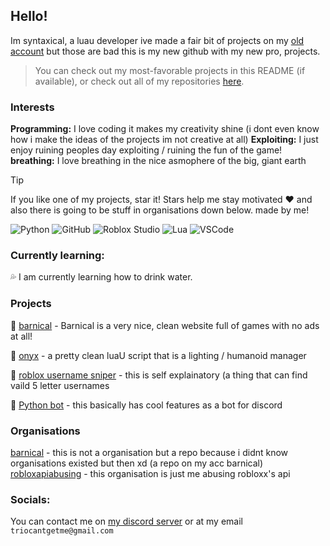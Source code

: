 ## Hello!

Im syntaxical, a luau developer ive made a fair bit of projects on my [old account](github.com/tropxzz) but those are bad this is my new github with my new pro, projects.
> You can check out my most-favorable projects in this README (if available), or check out all of my repositories [here](https://github.com/xxpwnxxx420lord?tab=repositories).

### Interests
**Programming:** I love coding it makes my creativity shine (i dont even know how i make the ideas of the projects im not creative at all)
**Exploiting:** I just enjoy ruining peoples day exploiting / ruining the fun of the game!
**breathing:** I love breathing in the nice asmophere of the big, giant earth
> [!TIP]
> If you like one of my projects, star it! Stars help me stay motivated ❤️
> and also there is going to be stuff in organisations down below. made by me!

![Python](https://img.shields.io/badge/python-3670A0?style=for-the-badge&logo=python&logoColor=ffdd54)
![GitHub](https://img.shields.io/badge/github-%23121011.svg?style=for-the-badge&logo=github&logoColor=white)
![Roblox Studio](https://img.shields.io/badge/roblox%20studio-%23F7DF1E.svg?style=for-the-badge&logo=roblox&logoColor=black)
![Lua](https://img.shields.io/badge/lua-%232C2D72.svg?style=for-the-badge&logo=lua&logoColor=white)
![VSCode](https://img.shields.io/badge/VSCode-007ACC?style=for-the-badge&logo=visual-studio-code&logoColor=white)

### Currently learning:
💦 I am currently learning how to drink water.


### Projects
🍫 [barnical](https://barnical.github.io) - Barnical is a very nice, clean website full of games with no ads at all!

👹 [onyx](https://github.com/xxpwnxxx420lord/Onyx/blob/main) - a pretty clean luaU script that is a lighting / humanoid manager

🔫 [roblox username sniper](https://github.com/abusingroblox/5-letter-name-sniper) - this is self explainatory (a thing that can find vaild 5 letter usernames

🤖 [Python bot](https://github.com/xxpwnxxx420lord/python-bot) - this basically has cool features as a bot for discord

### Organisations
[barnical](https://github.com/barnical/barnical.github.io) - this is not a organisation but a repo because i didnt know organisations existed but then xd (a repo on my acc barnical)
[robloxapiabusing](https://github.com/abusingroblox) - this organisation is just me abusing robloxx's api
### Socials:
You can contact me on [my discord server](https://discord.gg/MN8tAa5Ben) or at my email ```triocantgetme@gmail.com```
